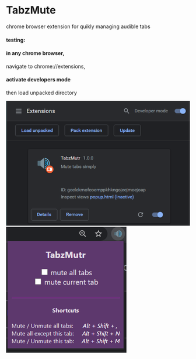 # TabzMute

chrome browser extension for quikly managing audible tabs

#### testing:
#### in any chrome browser,
  navigate to chrome://extensions,
  
#### activate developers mode
  then load unpacked directory
  
  <img src="instructions/1.png" alt="discrption">
  <img src="instructions/popup.png" alt="discrption">
